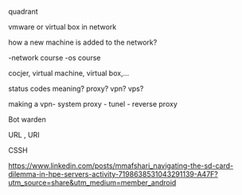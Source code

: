 quadrant

vmware or virtual box in network

how a new machine is added to the network? 

-network course
-os course

cocjer, virtual machine, virtual box,...

status codes meaning? 
proxy?
vpn?
vps?

making a vpn- system proxy - tunel - reverse proxy

Bot warden


URL , URI

CSSH

https://www.linkedin.com/posts/mmafshari_navigating-the-sd-card-dilemma-in-hpe-servers-activity-7198638531043291139-A47F?utm_source=share&utm_medium=member_android

